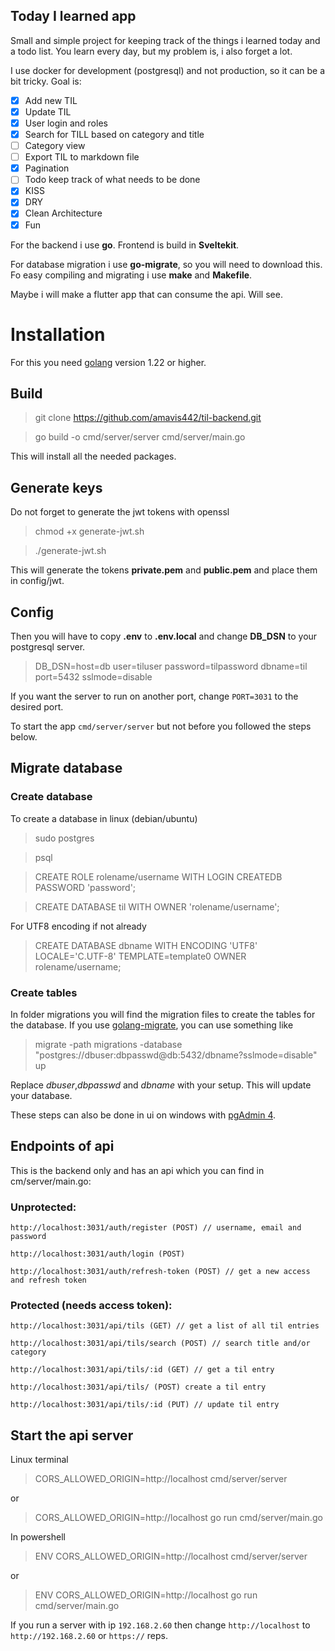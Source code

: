 ## Today I learned app

Small and simple project for keeping track of the things i learned today and a todo list. You learn every day, but my problem is, i also forget a lot.

I use docker for development (postgresql) and not production, so it can be a bit tricky.
Goal is:

- [x] Add new TIL
- [x] Update TIL
- [x] User login and roles
- [x] Search for TILL based on category and title
- [ ] Category view 
- [ ] Export TIL to markdown file
- [x] Pagination
- [ ] Todo keep track of what needs to be done
- [x] KISS
- [x] DRY
- [x] Clean Architecture
- [x] Fun

For the backend i use **go**. Frontend is build in **Sveltekit**.

For database migration i use **go-migrate**, so you will need to download this. Fo easy compiling and migrating i use **make** and **Makefile**.

Maybe i will make a flutter app that can consume the api. Will see.


# Installation

For this you need [golang](https://go.dev/dl/go1.24.5.linux-amd64.tar.gz) version 1.22 or higher.

## Build 

> git clone https://github.com/amavis442/til-backend.git

> go build -o cmd/server/server cmd/server/main.go

This will install all the needed packages.

## Generate keys

Do not forget to generate the jwt tokens with openssl

> chmod +x generate-jwt.sh

> ./generate-jwt.sh

This will generate the tokens **private.pem** and **public.pem** and place them in config/jwt.

## Config

Then you will have to copy **.env** to **.env.local** and change **DB_DSN** to your postgresql server.

>DB_DSN=host=db user=tiluser password=tilpassword dbname=til port=5432 sslmode=disable

If you want the server to run on another port, change `PORT=3031` to the desired port.

To start the app `cmd/server/server` but not before you followed the steps below.

## Migrate database
### Create database
To create a database in linux (debian/ubuntu)

> sudo postgres

> psql

> CREATE ROLE rolename/username WITH LOGIN CREATEDB PASSWORD 'password';

> CREATE DATABASE til WITH OWNER 'rolename/username';

For UTF8 encoding if not already

> CREATE DATABASE dbname WITH ENCODING 'UTF8' LOCALE='C.UTF-8' TEMPLATE=template0 OWNER rolename/username;

### Create tables

In folder migrations you will find the migration files to create the tables for the database.
If you use [golang-migrate](https://pkg.go.dev/github.com/golang-migrate/migrate/v4), you can use something like

> migrate -path migrations -database "postgres://dbuser:dbpasswd@db:5432/dbname?sslmode=disable" up

Replace *dbuser*,*dbpasswd* and *dbname* with your setup. This will update your database.

These steps can also be done in ui on windows with [pgAdmin 4](https://www.pgadmin.org/download/pgadmin-4-windows/).

## Endpoints of api

This is the backend only and has an api which you can find in cm/server/main.go:

### Unprotected:

```
http://localhost:3031/auth/register (POST) // username, email and password

http://localhost:3031/auth/login (POST)

http://localhost:3031/auth/refresh-token (POST) // get a new access and refresh token
```

### Protected (needs access token):

```
http://localhost:3031/api/tils (GET) // get a list of all til entries

http://localhost:3031/api/tils/search (POST) // search title and/or category

http://localhost:3031/api/tils/:id (GET) // get a til entry

http://localhost:3031/api/tils/ (POST) create a til entry

http://localhost:3031/api/tils/:id (PUT) // update til entry
```

## Start the api server

Linux terminal

> CORS_ALLOWED_ORIGIN=http://localhost cmd/server/server

or

> CORS_ALLOWED_ORIGIN=http://localhost go run cmd/server/main.go

In powershell

> ENV CORS_ALLOWED_ORIGIN=http://localhost cmd/server/server

or 

> ENV CORS_ALLOWED_ORIGIN=http://localhost go run cmd/server/main.go

If you run a server with ip `192.168.2.60` then change `http://localhost` to `http://192.168.2.60` or `https://` reps.